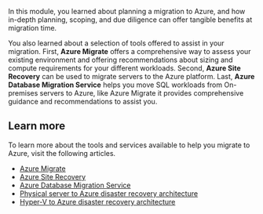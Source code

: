 In this module, you learned about planning a migration to Azure, and how in-depth planning, scoping, and due diligence can offer tangible benefits at migration time.

You also learned about a selection of tools offered to assist in your migration. First, **Azure Migrate** offers a comprehensive way to assess your existing environment and offering recommendations about sizing and compute requirements for your different workloads. Second, **Azure Site Recovery** can be used to migrate servers to the Azure platform. Last, **Azure Database Migration Service** helps you move SQL workloads from On-premises servers to Azure, like Azure Migrate it provides comprehensive guidance and recommendations to assist you.

## Learn more

To learn more about the tools and services available to help you migrate to Azure, visit the following articles.

- [Azure Migrate](https://docs.microsoft.com/azure/migrate/migrate-overview)
- [Azure Site Recovery](https://docs.microsoft.com/azure/site-recovery/site-recovery-overview)
- [Azure Database Migration Service](https://docs.microsoft.com/azure/dms/dms-overview)
- [Physical server to Azure disaster recovery architecture](https://docs.microsoft.com/azure/site-recovery/physical-azure-architecture)
- [Hyper-V to Azure disaster recovery architecture](https://docs.microsoft.com/azure/site-recovery/hyper-v-azure-architecture)
